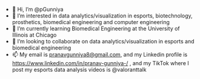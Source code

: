 - 👋 Hi, I’m @pGunniya
- 👀 I’m interested in data analytics/visualization in esports, biotechnology, prosthetics, biomedical engineering and computer engineering
- 🌱 I’m currently learning Biomedical Engineering at the University of Illinois at Chicago
- 💞️ I’m looking to collaborate on data analytics/visualization in esports and biomedical engineering
- 📫 My email is pranavgunniya8@gmail.com, and my Linkedin profile is https://www.linkedin.com/in/pranav-gunniya-/ , and my TikTok where I post my esports data analysis videos is @valoranttalk

<!---
pGunniya/pGunniya is a ✨ special ✨ repository because its `README.md` (this file) appears on your GitHub profile.
You can click the Preview link to take a look at your changes.
--->
